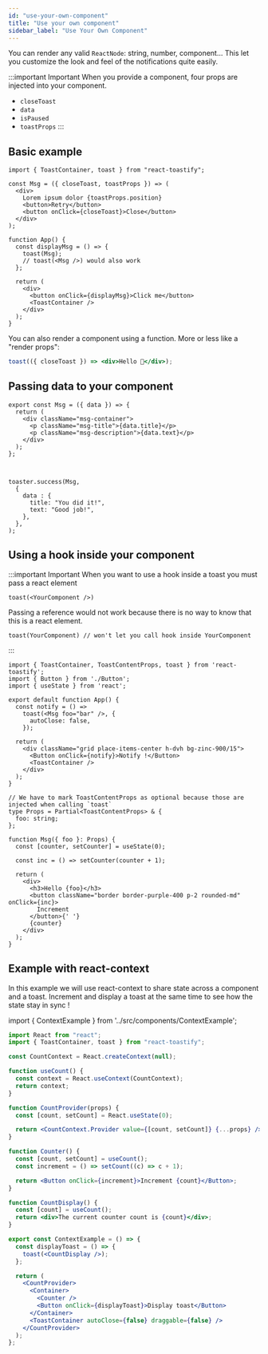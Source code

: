 ```yaml
---
id: "use-your-own-component"
title: "Use your own component"
sidebar_label: "Use Your Own Component"
---
```


You can render any valid `ReactNode`: string, number, component... This let you customize the look and feel of the notifications quite easily.

:::important Important
When you provide a component, four props are injected into your component.
- `closeToast`
- `data`
- `isPaused`
- `toastProps`
:::


## Basic example

```tsx
import { ToastContainer, toast } from "react-toastify";

const Msg = ({ closeToast, toastProps }) => (
  <div>
    Lorem ipsum dolor {toastProps.position}
    <button>Retry</button>
    <button onClick={closeToast}>Close</button>
  </div>
);

function App() {
  const displayMsg = () => {
    toast(Msg);
    // toast(<Msg />) would also work
  };

  return (
    <div>
      <button onClick={displayMsg}>Click me</button>
      <ToastContainer />
    </div>
  );
}
```

You can also render a component using a function. More or less like a "render props":

```jsx
toast(({ closeToast }) => <div>Hello 👋</div>);
```

## Passing data to your component

```tsx
export const Msg = ({ data }) => {
  return (
    <div className="msg-container">
      <p className="msg-title">{data.title}</p>
      <p className="msg-description">{data.text}</p>
    </div>
  );
};



toaster.success(Msg,
  {
    data : {
      title: "You did it!",
      text: "Good job!",
    },
  },
);
```

## Using a hook inside your component

:::important Important
When you want to use a hook inside a toast you must pass a react element

```tsx
toast(<YourComponent />)
 ```

Passing a reference would not work because there is no way to know that this is a react element.

```tsx
toast(YourComponent) // won't let you call hook inside YourComponent
```
::: 


```tsx
import { ToastContainer, ToastContentProps, toast } from 'react-toastify';
import { Button } from './Button';
import { useState } from 'react';

export default function App() {
  const notify = () =>
    toast(<Msg foo="bar" />, {
      autoClose: false,
    });

  return (
    <div className="grid place-items-center h-dvh bg-zinc-900/15">
      <Button onClick={notify}>Notify !</Button>
      <ToastContainer />
    </div>
  );
}

// We have to mark ToastContentProps as optional because those are injected when calling `toast`
type Props = Partial<ToastContentProps> & {
  foo: string;
};

function Msg({ foo }: Props) {
  const [counter, setCounter] = useState(0);

  const inc = () => setCounter(counter + 1);

  return (
    <div>
      <h3>Hello {foo}</h3>
      <button className="border border-purple-400 p-2 rounded-md" onClick={inc}>
        Increment
      </button>{' '}
      {counter}
    </div>
  );
}

```


## Example with react-context

In this example we will use react-context to share state across a component and a toast. Increment and display a toast at the same time to see how the state stay in sync !

import { ContextExample } from '../src/components/ContextExample';

<ContextExample />

```jsx
import React from "react";
import { ToastContainer, toast } from "react-toastify";

const CountContext = React.createContext(null);

function useCount() {
  const context = React.useContext(CountContext);
  return context;
}

function CountProvider(props) {
  const [count, setCount] = React.useState(0);

  return <CountContext.Provider value={[count, setCount]} {...props} />;
}

function Counter() {
  const [count, setCount] = useCount();
  const increment = () => setCount((c) => c + 1);

  return <Button onClick={increment}>Increment {count}</Button>;
}

function CountDisplay() {
  const [count] = useCount();
  return <div>The current counter count is {count}</div>;
}

export const ContextExample = () => {
  const displayToast = () => {
    toast(<CountDisplay />);
  };

  return (
    <CountProvider>
      <Container>
        <Counter />
        <Button onClick={displayToast}>Display toast</Button>
      </Container>
      <ToastContainer autoClose={false} draggable={false} />
    </CountProvider>
  );
};
```